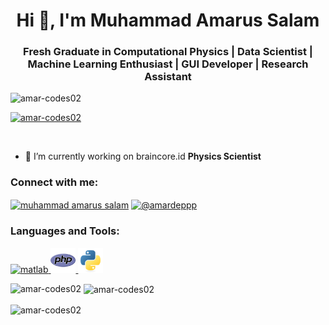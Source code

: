 <h1 align="center">Hi 👋, I'm Muhammad Amarus Salam</h1>
<h3 align="center">Fresh Graduate in Computational Physics | Data Scientist | Machine Learning Enthusiast | GUI Developer | Research Assistant</h3>

<p align="left"> <img src="https://komarev.com/ghpvc/?username=amar-codes02&label=Profile%20views&color=0e75b6&style=flat" alt="amar-codes02" /> </p>

<p align="left"> <a href="https://github.com/ryo-ma/github-profile-trophy"><img src="https://github-profile-trophy.vercel.app/?username=amar-codes02" alt="amar-codes02" /></a> </p>

<p align="left"> <a href="https://twitter.com/" target="blank"><img src="https://img.shields.io/twitter/follow/?logo=twitter&style=for-the-badge" alt="" /></a> </p>

- 🔭 I’m currently working on braincore.id **Physics Scientist**

<h3 align="left">Connect with me:</h3>
<p align="left">
<a href="https://linkedin.com/in/muhammad amarus salam" target="blank"><img align="center" src="https://raw.githubusercontent.com/rahuldkjain/github-profile-readme-generator/master/src/images/icons/Social/linked-in-alt.svg" alt="muhammad amarus salam" height="30" width="40" /></a>
<a href="https://instagram.com/@amardeppp" target="blank"><img align="center" src="https://raw.githubusercontent.com/rahuldkjain/github-profile-readme-generator/master/src/images/icons/Social/instagram.svg" alt="@amardeppp" height="30" width="40" /></a>
</p>

<h3 align="left">Languages and Tools:</h3>
<p align="left"> <a href="https://www.mathworks.com/" target="_blank" rel="noreferrer"> <img src="https://upload.wikimedia.org/wikipedia/commons/2/21/Matlab_Logo.png" alt="matlab" width="40" height="40"/> </a> <a href="https://www.php.net" target="_blank" rel="noreferrer"> <img src="https://raw.githubusercontent.com/devicons/devicon/master/icons/php/php-original.svg" alt="php" width="40" height="40"/> </a> <a href="https://www.python.org" target="_blank" rel="noreferrer"> <img src="https://raw.githubusercontent.com/devicons/devicon/master/icons/python/python-original.svg" alt="python" width="40" height="40"/> </a> </p>

<p><img align="left" src="https://github-readme-stats.vercel.app/api/top-langs?username=amar-codes02&show_icons=true&locale=en&layout=compact" alt="amar-codes02" /></p>

<p>&nbsp;<img align="center" src="https://github-readme-stats.vercel.app/api?username=amar-codes02&show_icons=true&locale=en" alt="amar-codes02" /></p>

<p><img align="center" src="https://github-readme-streak-stats.herokuapp.com/?user=amar-codes02&" alt="amar-codes02" /></p>
